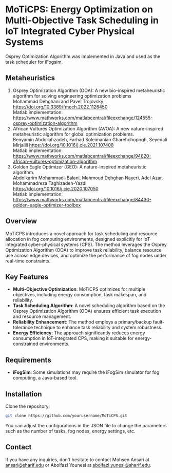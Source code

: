# MoTiCPS: Energy Optimization on Multi-Objective Task Scheduling in IoT Integrated Cyber Physical Systems

Osprey Optimization Algorithm was implemented in Java and used as the task scheduler for iFogsim.</br>


## Metaheuristics
1. Osprey Optimization Algorithm (OOA): A new bio-inspired metaheuristic algorithm for solving engineering optimization problems </br>
   Mohammad Dehghani and Pavel Trojovský https://doi.org/10.3389/fmech.2022.1126450 </br> 
   Matlab implementation: https://www.mathworks.com/matlabcentral/fileexchange/124555-osprey-optimization-algorithm </br>
2. African Vultures Optimization Algorithm (AVOA): A new nature-inspired metaheuristic algorithm for global optimization problems. </br>
   Benyamin Abdollahzadeh, Farhad Soleimanian Gharehchopogh, Seyedali Mirjalili https://doi.org/10.1016/j.cie.2021.107408 </br>
   Matlab implementation: https://www.mathworks.com/matlabcentral/fileexchange/94820-african-vultures-optimization-algorithm
3. Golden Eagle Optimizer (GEO): A nature-inspired metaheuristic algorithm. </br>
   Abdolkarim Mohammadi-Balani, Mahmoud Dehghan Nayeri, Adel Azar, Mohammadreza Taghizadeh-Yazdi https://doi.org/10.1016/j.cie.2020.107050 </br>
   Matlab implementation: https://www.mathworks.com/matlabcentral/fileexchange/84430-golden-eagle-optimizer-toolbox



## Overview
<!--
This repository contains the implementation and associated resources for the paper **"MoTiCPS: Energy Optimization on Multi-Objective Task Scheduling in IoT-Integrated Cyber-Physical Systems"** by Abolfazl Younesi, Elyas Oustad, Mohsen Ansari, Mohammad Abolnejadian, and Alireza Ejlali, published in *IEEE Transactions on Sustainable Computing* in August 2024.
-->
MoTiCPS introduces a novel approach for task scheduling and resource allocation in fog computing environments, designed explicitly for IoT-integrated cyber-physical systems (CPS). The method leverages the Osprey Optimization Algorithm (OOA) to improve task reliability, balance resource use across edge devices, and optimize the performance of fog nodes under real-time constraints.

## Key Features

- **Multi-Objective Optimization**: MoTiCPS optimizes for multiple objectives, including energy consumption, task makespan, and reliability.
- **Task Scheduling Algorithm**: A novel scheduling algorithm based on the Osprey Optimization Algorithm (OOA) ensures efficient task execution and resource management.
- **Reliability Enhancement**: The method employs a primary/backup fault-tolerance technique to enhance task reliability and system robustness.
- **Energy Efficiency**: The approach significantly reduces energy consumption in IoT-integrated CPS, making it suitable for energy-constrained environments.


## Requirements
- **iFogSim**: Some simulations may require the iFogSim simulator for fog computing, a Java-based tool.

## Installation

Clone the repository:
   ```bash
   git clone https://github.com/yourusername/MoTiCPS.git
   ```


You can adjust the configurations in the JSON file to change the parameters such as the number of tasks, fog nodes, energy settings, etc.

<!--
## Citation

If you use this code or any part of this work, please cite the original paper:

```
@article{Younesi2024MoTiCPS,
  title={MoTiCPS: Energy Optimization on Multi-Objective Task Scheduling in IoT-Integrated Cyber-Physical Systems},
  author={Abolfazl Younesi and Elyas Oustad and Mohsen Ansari and Mohammad Abolnejadian and Alireza Ejlali},
  journal={IEEE Transactions on Sustainable Computing},
  year={2024},
  volume={X},
  number={X},
  pages={1-10},
  doi={10.1109/TSUSC.2024.XXXXXXX}
}
```
-->


## Contact

If you have any inquiries, don't hesitate to contact Mohsen Ansari at [ansari@sharif.edu](mailto:ansari@sharif.edu) or Abolfazl Younesi  at [abolfazl.yunesi@sharif.edu](mailto:abolfazl.yunesi@sharif.edu).

